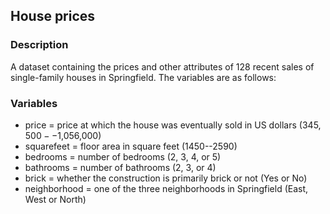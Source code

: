 ## House prices

### Description

A dataset containing the prices and other attributes of 128 recent sales of single-family houses in Springfield. The variables are as follows:

### Variables

- price = price at which the house was eventually sold in US dollars ($345,500--$1,056,000)
- squarefeet = floor area in square feet (1450--2590)
- bedrooms = number of bedrooms (2, 3, 4, or 5)
- bathrooms = number of bathrooms (2, 3, or 4)
- brick = whether the construction is primarily brick or not (Yes or No)
- neighborhood = one of the three neighborhoods in Springfield (East, West or North)